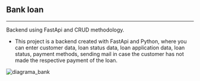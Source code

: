 ## Bank loan
--------------------------------------------------
Backend using FastApi and CRUD methodology.
* This project is a backend created with FastApi and Python, where you can enter customer data, loan status data, loan application data, loan status, payment methods, sending mail in case the customer has not made the respective payment of the loan.

![diagrama_bank](https://github.com/wlopezm-unal/COBRO_BANCARIO/assets/68913739/756544cc-668f-4203-8b59-8c3a24e05818)
